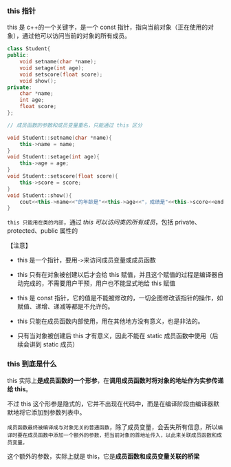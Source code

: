 ### this 指针

this 是 c++的一个关键字，是一个 const 指针，指向当前对象（正在使用的对象），通过他可以访问当前的对象的所有成员。

```c++
class Student{
public:
    void setname(char *name);
    void setage(int age);
    void setscore(float score);
    void show();
private:
    char *name;
    int age;
    float score;
};

// 成员函数的参数和成员变量重名，只能通过 this 区分

void Student::setname(char *name){
    this->name = name;
}
void Student::setage(int age){
    this->age = age;
}
void Student::setscore(float score){
    this->score = score;
}
void Student::show(){
    cout<<this->name<<"的年龄是"<<this->age<<"，成绩是"<<this->score<<endl;
}
```

`this 只能用在类的内部`，通过 _this 可以访问类的所有成员_，包括 private、protected、public 属性的

【注意】

-   this 是一个指针，要用`->`来访问成员变量或成员函数

-   this 只有在对象被创建以后才会给 this 赋值，并且这个赋值的过程是编译器自动完成的，不需要用户干预，用户也不能显式地给 this 赋值

-   this 是 const 指针，它的值是不能被修改的，一切企图修改该指针的操作，如赋值、递增、递减等都是不允许的。
-   this 只能在成员函数内部使用，用在其他地方没有意义，也是非法的。
-   只有当对象被创建后 this 才有意义，因此不能在 static 成员函数中使用（后续会讲到 static 成员）

### this 到底是什么

this 实际上**是成员函数的一个形参**，在**调用成员函数时将对象的地址作为实参传递给 this**。

不过 this 这个形参是隐式的，它并不出现在代码中，而是在编译阶段由编译器默默地将它添加到参数列表中。

`成员函数最终被编译成与对象无关的普通函数`，除了成员变量，会丢失所有信息，所以`编译时要在成员函数中添加一个额外的参数，把当前对象的首地址传入，以此来关联成员函数和成员变量。`

这个额外的参数，实际上就是 this，它是**成员函数和成员变量关联的桥梁**
